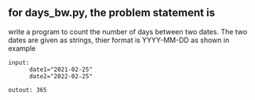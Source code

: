 
## for days_bw.py, the problem statement is
write a program to count the number of days between two dates. The two dates are given as strings, thier format is YYYY-MM-DD as shown in example

```
input:
      date1="2021-02-25"
      date2="2022-02-25"
      
outout: 365
```

